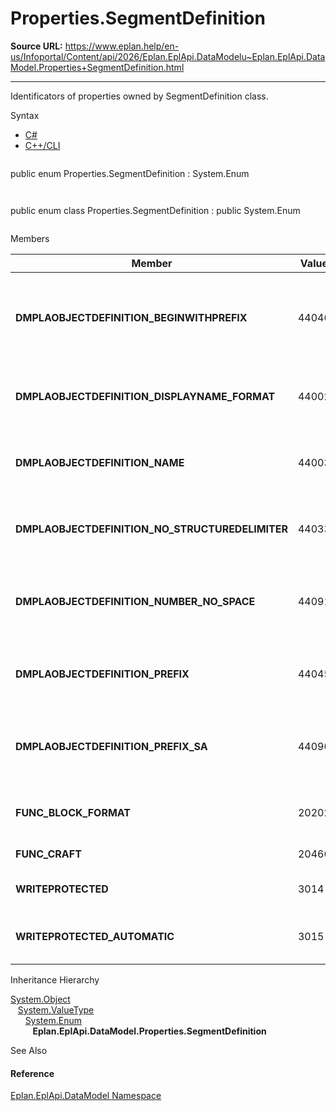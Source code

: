 # Properties.SegmentDefinition

**Source URL:** https://www.eplan.help/en-us/Infoportal/Content/api/2026/Eplan.EplApi.DataModelu~Eplan.EplApi.DataModel.Properties+SegmentDefinition.html

---

Identificators of properties owned by SegmentDefinition class.

Syntax

- [C#](#i-syntax-CS)
- [C++/CLI](#i-syntax-CPP2005)

```
```
public enum Properties.SegmentDefinition : System.Enum
```
```

```
```
public enum class Properties.SegmentDefinition : public System.Enum
```
```

Members

| Member | Value | Description |
| --- | --- | --- |
| **DMPLAOBJECTDEFINITION\_BEGINWITHPREFIX** | 44046 | Segment definition: Preceding sign also at the beginning # 44046. |
| **DMPLAOBJECTDEFINITION\_DISPLAYNAME\_FORMAT** | 44002 | Display format: Segment name # 44002. |
| **DMPLAOBJECTDEFINITION\_NAME** | 44003 | Segment definition: Displayed name # 44003. |
| **DMPLAOBJECTDEFINITION\_NO\_STRUCTUREDELIMITER** | 44033 | Structure identifiers without separators # 44033. |
| **DMPLAOBJECTDEFINITION\_NUMBER\_NO\_SPACE** | 44091 | Segment definition: No blank space before the number # 44091. |
| **DMPLAOBJECTDEFINITION\_PREFIX** | 44045 | Segment definition: Preceding sign # 44045. |
| **DMPLAOBJECTDEFINITION\_PREFIX\_SA** | 44090 | Segment definition: Separator symbolic address # 44090. |
| **FUNC\_BLOCK\_FORMAT** | 20202 | Block property: Format # 20202. |
| **FUNC\_CRAFT** | 20466 | Trade # 20466. |
| **WRITEPROTECTED** | 3014 | Change protection # 3014. |
| **WRITEPROTECTED\_AUTOMATIC** | 3015 | Change protection (hierarchical) # 3015. |

Inheritance Hierarchy

[System.Object](#)  
   [System.ValueType](#)  
      [System.Enum](#)  
         **Eplan.EplApi.DataModel.Properties.SegmentDefinition**

See Also

#### Reference

[Eplan.EplApi.DataModel Namespace](Eplan.EplApi.DataModelu~Eplan.EplApi.DataModel_namespace.html)